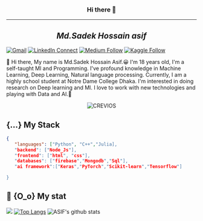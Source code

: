 <h3 align="center">Hi there 👋</h3>
<hr>
<h2 align="center"><i>Md.Sadek Hossain asif</i></h2>

[![Gmail](https://img.shields.io/badge/%20-Send%20Mail-black?color=14171A&labelColor=ef5350&logo=gmail&logoColor=ffffff)](mailto:asifsadek509@gmail.com)
[![LinkedIn Connect](https://img.shields.io/badge/%20-Connect-black?color=14171A&labelColor=212121&logo=linkedin&logoColor=ffffff)](#)
[![Medium Follow](https://img.shields.io/badge/%20-Follow-black?color=14171A&labelColor=050404&logo=medium&logoColor=ffffff)](#)
[![Kaggle Follow](https://img.shields.io/badge/%20-Follow-black?color=14171A&labelColor=37474f&logo=kaggle&logoColor=4fc3f7)](#)


:wave: Hi there, My name is Md.Sadek Hossain Asif.😀 I'm 18 years old, I'm a self-taught Ml and Programming.
I've profound knowledge in Machine Learning, Deep Learning, Natural language processing.
Currently, I am a highly school student at Notre Dame College Dhaka.
I'm interested in doing research on Deep learning and Ml. 
I love to work with new technologies and playing with Data and AI.🤖

<p align="center"> <img src="https://komarev.com/ghpvc/?username=CREVIOS" alt="CREVIOS" /> </p>

## {...} My Stack

```json
{
   "languages": ["Python", "C++","Julia],
   "backend": ["Node_Js"],
   "frontend": ["html", "css"],
   "databases": ["firebase","Mongodb","Sql"],
   "ai framework":["Keras","PyTorch","Scikit-learn","Tensorflow"]

}
```
## :tada: {O_o} My stat
![](https://media4.giphy.com/media/ZFtvuSCT2fGVl34Wpi/200w.webp?cid=ecf05e47tnqsko52jq3bqmt8dtyxtthfl35bjh157frgrovb&rid=200w.webp)
[![Top Langs](https://github-readme-stats.vercel.app/api/top-langs/?username=CREVIOS&layout=compact&theme=dark&hide=html&langs_count=10)](https://github.com/CREVIOS/github-readme-stats) ![ASIF's github stats](https://github-readme-stats.vercel.app/api?username=CREVIOS&count_private=true&theme=dark&show_icons=true&include_all_commits=true&show_owner=true)


